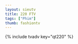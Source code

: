 ```yaml
--- 
layout: sieutv
title: 220 FTV
tags: ["Phim"]
thumb: fashiontv
---
```

{% include tvadv key="qt220" %} 
